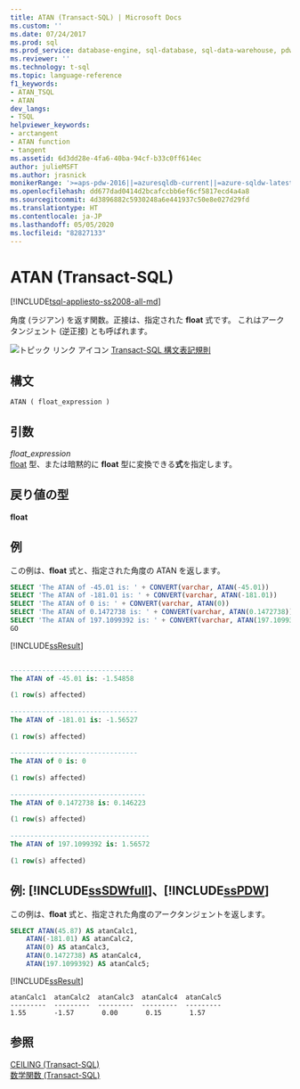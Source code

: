 ```yaml
---
title: ATAN (Transact-SQL) | Microsoft Docs
ms.custom: ''
ms.date: 07/24/2017
ms.prod: sql
ms.prod_service: database-engine, sql-database, sql-data-warehouse, pdw
ms.reviewer: ''
ms.technology: t-sql
ms.topic: language-reference
f1_keywords:
- ATAN_TSQL
- ATAN
dev_langs:
- TSQL
helpviewer_keywords:
- arctangent
- ATAN function
- tangent
ms.assetid: 6d3dd28e-4fa6-40ba-94cf-b33c0ff614ec
author: julieMSFT
ms.author: jrasnick
monikerRange: '>=aps-pdw-2016||=azuresqldb-current||=azure-sqldw-latest||>=sql-server-2016||=sqlallproducts-allversions||>=sql-server-linux-2017||=azuresqldb-mi-current'
ms.openlocfilehash: dd677dad0414d2bcafccbb6ef6cf5817ecd4a4a8
ms.sourcegitcommit: 4d3896882c5930248a6e441937c50e8e027d29fd
ms.translationtype: HT
ms.contentlocale: ja-JP
ms.lasthandoff: 05/05/2020
ms.locfileid: "82827133"
---
```

# <a name="atan-transact-sql"></a>ATAN (Transact-SQL)
[!INCLUDE[tsql-appliesto-ss2008-all-md](../../includes/tsql-appliesto-ss2008-all-md.md)]

角度 (ラジアン) を返す関数。正接は、指定された **float** 式です。 これはアークタンジェント (逆正接) とも呼ばれます。
  
![トピック リンク アイコン](../../database-engine/configure-windows/media/topic-link.gif "トピック リンク アイコン") [Transact-SQL 構文表記規則](../../t-sql/language-elements/transact-sql-syntax-conventions-transact-sql.md)
  
## <a name="syntax"></a>構文  
  
```syntaxsql
ATAN ( float_expression )  
```  
  
## <a name="arguments"></a>引数  
*float_expression*  
[float](../../t-sql/language-elements/expressions-transact-sql.md) 型、または暗黙的に **float** 型に変換できる**式**を指定します。
  
## <a name="return-types"></a>戻り値の型
**float**
  
## <a name="examples"></a>例  
この例は、**float** 式と、指定された角度の ATAN を返します。
  
```sql
SELECT 'The ATAN of -45.01 is: ' + CONVERT(varchar, ATAN(-45.01))  
SELECT 'The ATAN of -181.01 is: ' + CONVERT(varchar, ATAN(-181.01))  
SELECT 'The ATAN of 0 is: ' + CONVERT(varchar, ATAN(0))  
SELECT 'The ATAN of 0.1472738 is: ' + CONVERT(varchar, ATAN(0.1472738))  
SELECT 'The ATAN of 197.1099392 is: ' + CONVERT(varchar, ATAN(197.1099392))  
GO  
```  
  
[!INCLUDE[ssResult](../../includes/ssresult-md.md)]
  
```sql
  
-------------------------------   
The ATAN of -45.01 is: -1.54858                         
  
(1 row(s) affected)  
  
--------------------------------   
The ATAN of -181.01 is: -1.56527                         
  
(1 row(s) affected)  
  
--------------------------------   
The ATAN of 0 is: 0                                
  
(1 row(s) affected)  
  
----------------------------------   
The ATAN of 0.1472738 is: 0.146223                         
  
(1 row(s) affected)  
  
-----------------------------------   
The ATAN of 197.1099392 is: 1.56572                          
  
(1 row(s) affected)  
```  
  
## <a name="examples-sssdwfull-and-sspdw"></a>例: [!INCLUDE[ssSDWfull](../../includes/sssdwfull-md.md)]、[!INCLUDE[ssPDW](../../includes/sspdw-md.md)]  
この例は、**float** 式と、指定された角度のアークタンジェントを返します。
  
```sql
SELECT ATAN(45.87) AS atanCalc1,  
    ATAN(-181.01) AS atanCalc2,  
    ATAN(0) AS atanCalc3,  
    ATAN(0.1472738) AS atanCalc4,  
    ATAN(197.1099392) AS atanCalc5;  
```  
  
[!INCLUDE[ssResult](../../includes/ssresult-md.md)]
  
```
atanCalc1  atanCalc2  atanCalc3  atanCalc4  atanCalc5
---------  ---------  ---------  ---------  ---------
1.55       -1.57       0.00       0.15       1.57
```
  
## <a name="see-also"></a>参照
[CEILING &#40;Transact-SQL&#41;](../../t-sql/functions/ceiling-transact-sql.md)  
[数学関数 &#40;Transact-SQL&#41;](../../t-sql/functions/mathematical-functions-transact-sql.md)
  
  

